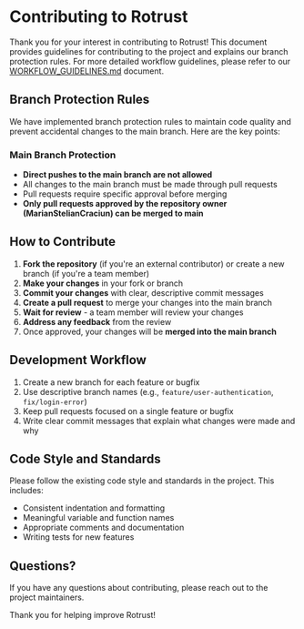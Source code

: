 # Contributing to Rotrust

Thank you for your interest in contributing to Rotrust! This document provides guidelines for contributing to the project and explains our branch protection rules. For more detailed workflow guidelines, please refer to our [WORKFLOW_GUIDELINES.md](WORKFLOW_GUIDELINES.md) document.

## Branch Protection Rules

We have implemented branch protection rules to maintain code quality and prevent accidental changes to the main branch. Here are the key points:

### Main Branch Protection

- **Direct pushes to the main branch are not allowed**
- All changes to the main branch must be made through pull requests
- Pull requests require specific approval before merging
- **Only pull requests approved by the repository owner (MarianStelianCraciun) can be merged to main**

## How to Contribute

1. **Fork the repository** (if you're an external contributor) or create a new branch (if you're a team member)
2. **Make your changes** in your fork or branch
3. **Commit your changes** with clear, descriptive commit messages
4. **Create a pull request** to merge your changes into the main branch
5. **Wait for review** - a team member will review your changes
6. **Address any feedback** from the review
7. Once approved, your changes will be **merged into the main branch**

## Development Workflow

1. Create a new branch for each feature or bugfix
2. Use descriptive branch names (e.g., `feature/user-authentication`, `fix/login-error`)
3. Keep pull requests focused on a single feature or bugfix
4. Write clear commit messages that explain what changes were made and why

## Code Style and Standards

Please follow the existing code style and standards in the project. This includes:

- Consistent indentation and formatting
- Meaningful variable and function names
- Appropriate comments and documentation
- Writing tests for new features

## Questions?

If you have any questions about contributing, please reach out to the project maintainers.

Thank you for helping improve Rotrust!